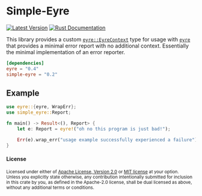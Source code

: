 Simple-Eyre
===========

[![Latest Version](https://img.shields.io/crates/v/simple-eyre.svg)](https://crates.io/crates/simple-eyre)
[![Rust Documentation](https://img.shields.io/badge/api-rustdoc-blue.svg)](https://docs.rs/simple-eyre)

This library provides a custom [`eyre::EyreContext`] type for usage with
[`eyre`] that provides a minimal error report with no additional context.
Essentially the minimal implementation of an error reporter.

```toml
[dependencies]
eyre = "0.4"
simple-eyre = "0.2"
```

## Example

```rust
use eyre::{eyre, WrapErr};
use simple_eyre::Report;

fn main() -> Result<(), Report> {
    let e: Report = eyre!("oh no this program is just bad!");

    Err(e).wrap_err("usage example successfully experienced a failure")
}
```

#### License

<sup>
Licensed under either of <a href="LICENSE-APACHE">Apache License, Version
2.0</a> or <a href="LICENSE-MIT">MIT license</a> at your option.
</sup>

<br>

<sub>
Unless you explicitly state otherwise, any contribution intentionally submitted
for inclusion in this crate by you, as defined in the Apache-2.0 license, shall
be dual licensed as above, without any additional terms or conditions.
</sub>

[`eyre::EyreContext`]: https://docs.rs/eyre/*/eyre/trait.EyreContext.html
[`eyre`]: https://docs.rs/eyre
